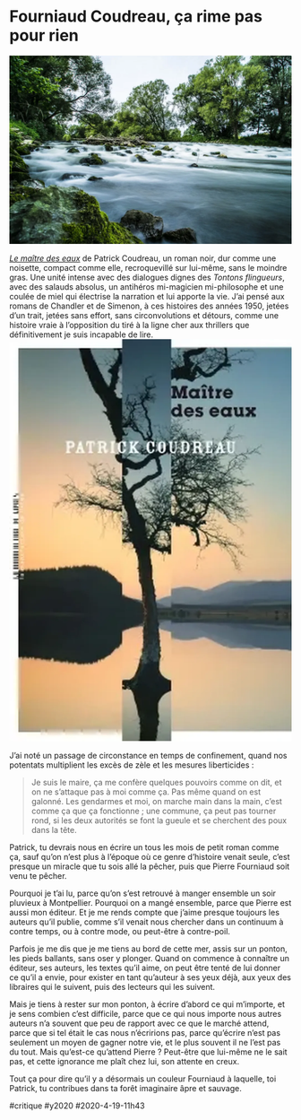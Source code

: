 # Fourniaud Coudreau,  ça rime pas pour rien

![Image par Matthias Gabriel de Pixabay](_i/forest-2079796_1920.webp)

[*Le maître des eaux*](https://www.lamanufacturedelivres.com/livres/fiche/168/coudreau-patrick-maitre-des-eaux) de Patrick Coudreau, un roman noir, dur comme une noisette, compact comme elle, recroquevillé sur lui-même, sans le moindre gras. Une unité intense avec des dialogues dignes des *Tontons flingueurs*, avec des salauds absolus, un antihéros mi-magicien mi-philosophe et une coulée de miel qui électrise la narration et lui apporte la vie. J’ai pensé aux romans de Chandler et de Simenon, à ces histoires des années 1950, jetées d’un trait, jetées sans effort, sans circonvolutions et détours, comme une histoire vraie à l’opposition du tiré à la ligne cher aux thrillers que définitivement je suis incapable de lire.
[![Le maître des eaux](_i/9782358875929-5d9c527b5aa39.webp)](https://www.lamanufacturedelivres.com/livres/fiche/168/coudreau-patrick-maitre-des-eaux)

J’ai noté un passage de circonstance en temps de confinement, quand nos potentats multiplient les excès de zèle et les mesures liberticides :

> Je suis le maire, ça me confère quelques pouvoirs comme on dit, et on ne s’attaque pas à moi comme ça. Pas même quand on est galonné. Les gendarmes et moi, on marche main dans la main, c’est comme ça que ça fonctionne ; une commune, ça peut pas tourner rond, si les deux autorités se font la gueule et se cherchent des poux dans la tête.

Patrick, tu devrais nous en écrire un tous les mois de petit roman comme ça, sauf qu’on n’est plus à l’époque où ce genre d’histoire venait seule, c’est presque un miracle que tu sois allé la pêcher, puis que Pierre Fourniaud soit venu te pêcher.

Pourquoi je t’ai lu, parce qu’on s’est retrouvé à manger ensemble un soir pluvieux à Montpellier. Pourquoi on a mangé ensemble, parce que Pierre est aussi mon éditeur. Et je me rends compte que j’aime presque toujours les auteurs qu’il publie, comme s’il venait nous chercher dans un continuum à contre temps, ou à contre mode, ou peut-être à contre-poil.

Parfois je me dis que je me tiens au bord de cette mer, assis sur un ponton, les pieds ballants, sans oser y plonger. Quand on commence à connaître un éditeur, ses auteurs, les textes qu’il aime, on peut être tenté de lui donner ce qu’il a envie, pour exister en tant qu’auteur à ses yeux déjà, aux yeux des libraires qui le suivent, puis des lecteurs qui les suivent.

Mais je tiens à rester sur mon ponton, à écrire d’abord ce qui m’importe, et je sens combien c’est difficile, parce que ce qui nous importe nous autres auteurs n’a souvent que peu de rapport avec ce que le marché attend, parce que si tel était le cas nous n’écririons pas, parce qu’écrire n’est pas seulement un moyen de gagner notre vie, et le plus souvent il ne l’est pas du tout. Mais qu’est-ce qu’attend Pierre ? Peut-être que lui-même ne le sait pas, et cette ignorance me plaît chez lui, son attente en creux.

Tout ça pour dire qu’il y a désormais un couleur Fourniaud à laquelle, toi Patrick, tu contribues dans ta forêt imaginaire âpre et sauvage.

#critique #y2020 #2020-4-19-11h43
